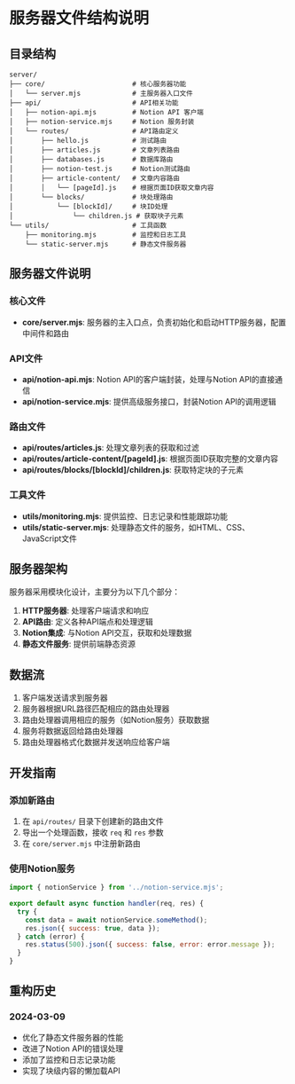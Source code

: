 # 服务器文件结构说明

## 目录结构

```
server/
├── core/                      # 核心服务器功能
│   └── server.mjs             # 主服务器入口文件
├── api/                       # API相关功能
│   ├── notion-api.mjs         # Notion API 客户端
│   ├── notion-service.mjs     # Notion 服务封装
│   └── routes/                # API路由定义
│       ├── hello.js           # 测试路由
│       ├── articles.js        # 文章列表路由
│       ├── databases.js       # 数据库路由
│       ├── notion-test.js     # Notion测试路由
│       ├── article-content/   # 文章内容路由
│       │   └── [pageId].js    # 根据页面ID获取文章内容
│       └── blocks/            # 块处理路由
│           └── [blockId]/     # 块ID处理
│               └── children.js # 获取块子元素
└── utils/                     # 工具函数
    ├── monitoring.mjs         # 监控和日志工具
    └── static-server.mjs      # 静态文件服务器
```

## 服务器文件说明

### 核心文件

- **core/server.mjs**: 服务器的主入口点，负责初始化和启动HTTP服务器，配置中间件和路由

### API文件

- **api/notion-api.mjs**: Notion API的客户端封装，处理与Notion API的直接通信
- **api/notion-service.mjs**: 提供高级服务接口，封装Notion API的调用逻辑

### 路由文件

- **api/routes/articles.js**: 处理文章列表的获取和过滤
- **api/routes/article-content/[pageId].js**: 根据页面ID获取完整的文章内容
- **api/routes/blocks/[blockId]/children.js**: 获取特定块的子元素

### 工具文件

- **utils/monitoring.mjs**: 提供监控、日志记录和性能跟踪功能
- **utils/static-server.mjs**: 处理静态文件的服务，如HTML、CSS、JavaScript文件

## 服务器架构

服务器采用模块化设计，主要分为以下几个部分：

1. **HTTP服务器**: 处理客户端请求和响应
2. **API路由**: 定义各种API端点和处理逻辑
3. **Notion集成**: 与Notion API交互，获取和处理数据
4. **静态文件服务**: 提供前端静态资源

## 数据流

1. 客户端发送请求到服务器
2. 服务器根据URL路径匹配相应的路由处理器
3. 路由处理器调用相应的服务（如Notion服务）获取数据
4. 服务将数据返回给路由处理器
5. 路由处理器格式化数据并发送响应给客户端

## 开发指南

### 添加新路由

1. 在 `api/routes/` 目录下创建新的路由文件
2. 导出一个处理函数，接收 `req` 和 `res` 参数
3. 在 `core/server.mjs` 中注册新路由

### 使用Notion服务

```javascript
import { notionService } from '../notion-service.mjs';

export default async function handler(req, res) {
  try {
    const data = await notionService.someMethod();
    res.json({ success: true, data });
  } catch (error) {
    res.status(500).json({ success: false, error: error.message });
  }
}
```

## 重构历史

### 2024-03-09

- 优化了静态文件服务器的性能
- 改进了Notion API的错误处理
- 添加了监控和日志记录功能
- 实现了块级内容的懒加载API 
